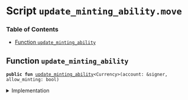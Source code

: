 
<a name="SCRIPT"></a>

# Script `update_minting_ability.move`

### Table of Contents

-  [Function `update_minting_ability`](#SCRIPT_update_minting_ability)



<a name="SCRIPT_update_minting_ability"></a>

## Function `update_minting_ability`



<pre><code><b>public</b> <b>fun</b> <a href="#SCRIPT_update_minting_ability">update_minting_ability</a>&lt;Currency&gt;(account: &signer, allow_minting: bool)
</code></pre>



<details>
<summary>Implementation</summary>


<pre><code><b>fun</b> <a href="#SCRIPT_update_minting_ability">update_minting_ability</a>&lt;Currency&gt;(account: &signer, allow_minting: bool) {
    <a href="../../modules/doc/Libra.md#0x1_Libra_update_minting_ability">Libra::update_minting_ability</a>&lt;Currency&gt;(account, allow_minting)
}
</code></pre>



</details>
